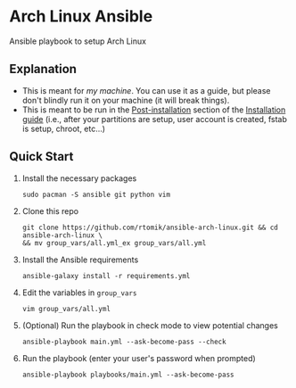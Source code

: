# Arch Linux Ansible

Ansible playbook to setup Arch Linux

## Explanation

* This is meant for _my machine_. You can use it as a guide, but please don't blindly run it on your machine (it will break things).
* This is meant to be run in the [Post-installation](https://wiki.archlinux.org/title/installation_guide#Post-installation) section of the [Installation guide](https://wiki.archlinux.org/title/installation_guide) (i.e., after your partitions are setup, user account is created, fstab is setup, chroot, etc...)

## Quick Start

1. Install the necessary packages
   ```
   sudo pacman -S ansible git python vim
   ```
1. Clone this repo
   ```
   git clone https://github.com/rtomik/ansible-arch-linux.git && cd ansible-arch-linux \
   && mv group_vars/all.yml_ex group_vars/all.yml
   ```
1. Install the Ansible requirements
   ```
   ansible-galaxy install -r requirements.yml
   ```
1. Edit the variables in `group_vars`
   ```
   vim group_vars/all.yml
   ```
1. (Optional) Run the playbook in check mode to view potential changes
   ```
   ansible-playbook main.yml --ask-become-pass --check
   ````
1. Run the playbook (enter your user's password when prompted)
   ```
   ansible-playbook playbooks/main.yml --ask-become-pass
   ```
